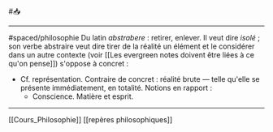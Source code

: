 #📥 
___
#spaced/philosophie
Du latin *abstrabere* : retirer, enlever. Il veut dire *isolé* ; son verbe abstraire veut dire tirer de la réalité un élément et le considérer dans un autre contexte (voir [[Les evergreen notes doivent être liées à ce qu'on pense]])
s'oppose à concret :
- Cf. représentation. Contraire de concret : réalité brute — telle qu'elle se présente immédiatement, en totalité. Notions en rapport : 
	- Conscience. Matière et esprit.

---
[[Cours_Philosophie]] [[repères philosophiques]]